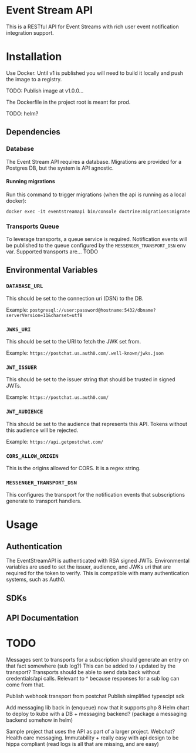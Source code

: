 # Event Stream API

This is a RESTful API for Event Streams with rich user event notification integration support.

# Installation

Use Docker. Until v1 is published you will need to build it locally and push the image to a registry.

TODO: Publish image at v1.0.0...

The Dockerfile in the project root is meant for prod.

TODO: helm?

## Dependencies

### Database

The Event Stream API requires a database. Migrations are provided for a Postgres DB, but the system is API agnostic.

#### Running migrations

Run this command to trigger migrations (when the api is running as a local docker):

```docker exec -it eventstreamapi bin/console doctrine:migrations:migrate```

### Transports Queue

To leverage transports, a queue service is required. Notification events will be published to the queue configured by 
the `MESSENGER_TRANSPORT_DSN` env var. Supported transports are... TODO


## Environmental Variables

### `DATABASE_URL`

This should be set to the connection uri (DSN) to the DB.

Example:
```postgresql://user:password@hostname:5432/dbname?serverVersion=11&charset=utf8```

### `JWKS_URI`

This should be set to the URI to fetch the JWK set from. 

Example:
```https://postchat.us.auth0.com/.well-known/jwks.json```

### `JWT_ISSUER`

This should be set to the issuer string that should be trusted in signed JWTs.

Example:
```https://postchat.us.auth0.com/```

### `JWT_AUDIENCE`

This should be set to the audience that represents this API. Tokens without this audience will be rejected.

Example:
```https://api.getpostchat.com/```

### `CORS_ALLOW_ORIGIN`

This is the origins allowed for CORS. It is a regex string.

### `MESSENGER_TRANSPORT_DSN`

This configures the transport for the notification events that subscriptions generate to transport handlers.

# Usage

## Authentication
The EventStreamAPI is authenticated with RSA signed JWTs. Environmental variables are used to set the issuer, audience, and JWKs uri that are required for the token to verify. This is compatible with many authentication systems, such as Auth0.

## SDKs

## API Documentation

# TODO
Messages sent to transports for a subscription should generate an entry on that fact somewhere (sub log?) This can be added to / updated by the transport?
Transports should be able to send data back without credentials/api calls. Relevant to ^ because responses for a sub log can come from that.

Publish webhook transport from postchat
Publish simplified typescipt sdk

Add messaging lib back in (enqueue) now that it supports php 8
Helm chart to deploy to kube with a DB + messaging backend? (package a messaging backend somehow in helm)

Sample project that uses the API as part of a larger project. Webchat?
Health care messaging. Immutability + really easy with api design to be hippa compliant (read logs is all that are missing, and are easy)